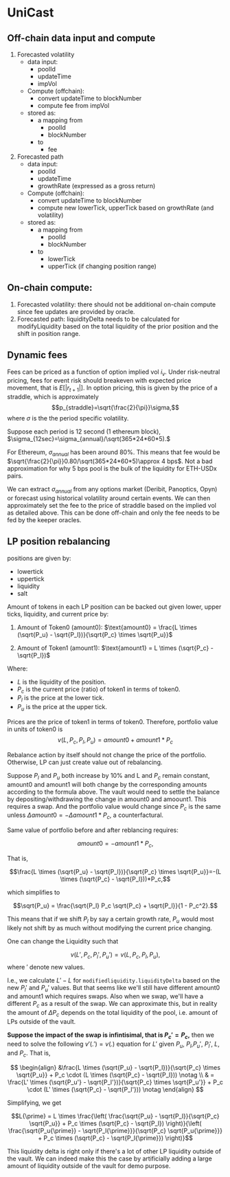 # UniCast


## Off-chain data input and compute
1. Forecasted volatility
    - data input:
        - poolId
        - updateTime
        - impVol
    - Compute (offchain):
        - convert updateTime to blockNumber
        - compute fee from impVol 
    - stored as:
        - a mapping from
            - poolId
            - blockNumber
        - to
            - fee
 2. Forecasted path
     - data input:
         - poolId
         - updateTime
         - growthRate (expressed as a gross return)
     - Compute (offchain):
         - convert updateTime to blockNumber
         - compute new lowerTick, upperTick based on growthRate (and volatility)
    - stored as:
        - a mapping from
            - poolId
            - blockNumber
        - to
            - lowerTick
            - upperTick (if changing position range)



## On-chain compute:
1. Forecasted volatility: there should not be additional on-chain compute since fee updates are provided by oracle.
2. Forecasted path: liquidityDelta needs to be calculated for modifyLiquidity based on the total liquidity of the prior position and the shift in position range.

## Dynamic fees

Fees can be priced as a function of option implied vol $i_v$. Under risk-neutral pricing, fees for event risk should breakeven with expected price movement, that is $E[|r_{t+1}|]$. In option pricing, this is given by the price of a straddle, which is approximately 
$$p_{straddle}=\sqrt{\frac{2}{\pi}}\sigma,$$
where $\sigma$ is the the period specific volatility.

Suppose each period is 12 second (1 ethereum block), $\sigma_{12sec}=\sigma_{annual}/\sqrt(365*24*60*5).$

For Ethereum, $\sigma_{annual}$ has been around 80\%. This means that fee would be $\sqrt{\frac{2}{\pi}}0.80/\sqrt(365*24*60*5)\approx 4 bps$. Not a bad approximation for why 5 bps pool is the bulk of the liquidity for ETH-USDx pairs.

We can extract $\sigma_{annual}$ from any options market (Deribit, Panoptics, Opyn) or forecast using historical volatility around certain events. We can then approximately set the fee to the price of straddle based on the implied vol as detailed above. This can be done off-chain and only the fee needs to be fed by the keeper oracles.






## LP position rebalancing
positions are given by:
- lowertick
- uppertick
- liquidity
- salt

Amount of tokens in each LP position can be backed out given lower, upper ticks, liquidity, and current price by: 

1.	Amount of Token0 (amount0):
$\text{amount0} = \frac{L \times (\sqrt{P_u} - \sqrt{P_l})}{\sqrt{P_c} \times \sqrt{P_u}}$

2.	Amount of Token1 (amount1):
 $\text{amount1} = L \times (\sqrt{P_c} - \sqrt{P_l})$

Where:

- $L$  is the liquidity of the position.
- $P_c$  is the current price (ratio) of token1 in terms of token0.
- $P_l$  is the price at the lower tick.
- $P_u$  is the price at the upper tick.

Prices are the price of token1 in terms of token0. Therefore, portfolio value in units of token0 is 
$$v(L,P_c,P_l,P_u)=amount0+amount1*P_c$$

Rebalance action by itself should not change the price of the portfolio. Otherwise, LP can just create value out of rebalancing.

Suppose $P_l$ and $P_u$ both increase by 10\% and L and $P_c$ remain constant, amount0 and amount1 will both change by the corresponding amounts according to the formula above. The vault would need to settle the balance by depositing/withdrawing the change in amount0 and amoount1. This requires a swap. And the portfolio value would change since $P_c$ is the same unless $\Delta amount0=-\Delta amount1*P_c$, a counterfactural.

Same value of portfolio before and after reblancing requires:

$$amount0=-amount1*P_c,$$

That is,

$$\frac{L \times (\sqrt{P_u} - \sqrt{P_l})}{\sqrt{P_c} \times \sqrt{P_u}}=-(L \times (\sqrt{P_c} - \sqrt{P_l}))*P_c,$$

which simplifies to

$$\sqrt{P_u} = \frac{\sqrt{P_l} P_c \sqrt{P_c} + \sqrt{P_l}}{1 - P_c^2}.$$

This means that if we shift $P_l$ by say a certain growth rate, $P_u$ would most likely not shift by as much without modifying the current price changing. 

One can change the Liquidity such that 

$$v(L',P_c,P_l',P_u')=v(L,P_c,P_l,P_u),$$
where $'$ denote new values.

I.e., we calculate $L'-L$ for `modifiedliquidity.liquidityDelta` based on the new $P_l'$ and $P_u'$ values. But that seems like we'll still have different amount0 and amount1 which requires swaps. Also when we swap, we'll have a different $P_c$ as a result of the swap. We can approximate this, but in reality the amount of $\Delta P_c$ depends on the total liquidity of the pool, i.e. amount of LPs outside of the vault.


**Suppose the impact of the swap is infintisimal, that is $P_c'=P_c$,** then we need to solve the following $v'(.')=v(.)$ equation for $L'$ given $P_u$, $P_l$,$P_u'$, $P_l'$, $L$, and $P_c$. That is,

<!-- $$\frac{L \times (\sqrt{P_u} - \sqrt{P_l})}{\sqrt{P_c} \times \sqrt{P_u}} + P_c * (L \times (\sqrt{P_c} - \sqrt{P_l}))=\frac{L' \times (\sqrt{P_u'} - \sqrt{P_l'})}{\sqrt{P_c} \times \sqrt{P_u'}} + P_c * (L' \times (\sqrt{P_c} - \sqrt{P_l'}))
$$
 -->
$$
\begin{align}
    &\frac{L \times (\sqrt{P_u} - \sqrt{P_l})}{\sqrt{P_c} \times \sqrt{P_u}} + P_c \cdot (L \times (\sqrt{P_c} - \sqrt{P_l})) \notag \\
    & = \frac{L' \times (\sqrt{P_u'} - \sqrt{P_l'})}{\sqrt{P_c} \times \sqrt{P_u'}} + P_c \cdot (L' \times (\sqrt{P_c} - \sqrt{P_l'})) \notag
\end{align}
$$
 
 Simplifying, we get
 
$$L{\prime} = L \times \frac{\left( \frac{\sqrt{P_u} - \sqrt{P_l}}{\sqrt{P_c} \sqrt{P_u}} + P_c \times (\sqrt{P_c} - \sqrt{P_l}) \right)}{\left( \frac{\sqrt{P_u{\prime}} - \sqrt{P_l{\prime}}}{\sqrt{P_c} \sqrt{P_u{\prime}}} + P_c \times (\sqrt{P_c} - \sqrt{P_l{\prime}}) \right)}$$


This liquidity delta is right only if there's a lot of other LP liquidity outside of the vault. We can indeed make this the case by artificially adding a large amount of liquidity outside of the vault for demo purpose. 